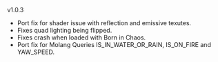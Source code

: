 v1.0.3

- Port fix for shader issue with reflection and emissive texutes.
- Fixes quad lighting being flipped.
- Fixes crash when loaded with Born in Chaos.
- Port fix for Molang Queries IS_IN_WATER_OR_RAIN, IS_ON_FIRE and YAW_SPEED.
